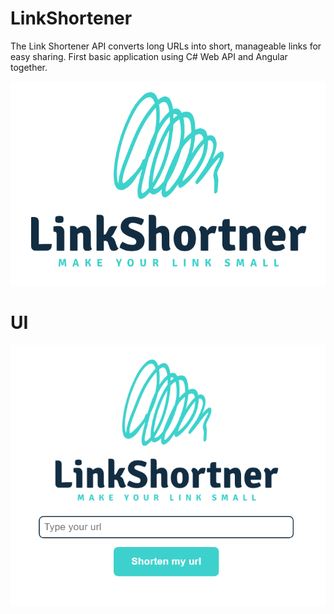 # LinkShortener
The Link Shortener API converts long URLs into short, manageable links for easy sharing.
First basic application using C# Web API and Angular together.

![LinkShortener logo](/assets/HeaderLogo.png)

# UI
![LinkShortener UI](/assets/website_picture.png)
